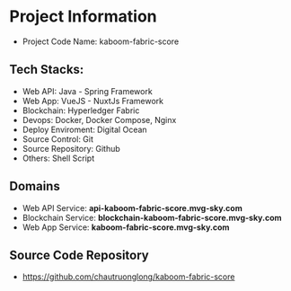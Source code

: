 # Project Information
+ Project Code Name: kaboom-fabric-score
## Tech Stacks:
+ Web API: Java - Spring Framework
+ Web App: VueJS - NuxtJs Framework
+ Blockchain: Hyperledger Fabric
+ Devops: Docker, Docker Compose, Nginx
+ Deploy Enviroment: Digital Ocean
+ Source Control: Git
+ Source Repository: Github
+ Others: Shell Script
## Domains
+ Web API Service: **api-kaboom-fabric-score.mvg-sky.com**
+ Blockchain Service: **blockchain-kaboom-fabric-score.mvg-sky.com**
+ Web App Service: **kaboom-fabric-score.mvg-sky.com**
## Source Code Repository
+ https://github.com/chautruonglong/kaboom-fabric-score
